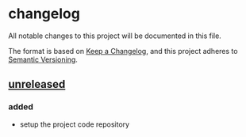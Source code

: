 # changelog

All notable changes to this project will be documented in this file.

The format is based on [Keep a Changelog][changelog],
and this project adheres to [Semantic Versioning][semver].

## [unreleased]

### added

- setup the project code repository

[changelog]: https://keepachangelog.com/en/1.0.0 "keep a changelog"
[semver]: https://semver.org/spec/v2.0.0.html "semantic versioning"
[unreleased]: https://github.com/apticity/apticity/tree/main "unreleased"
